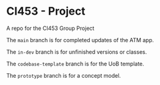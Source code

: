 # CI453 - Project
A repo for the CI453 Group Project

The `main` branch is for completed updates of the ATM app.

The `in-dev` branch is for unfinished versions or classes.

The `codebase-template` branch is for the UoB template.

The `prototype` branch is for a concept model.
